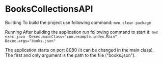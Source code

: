 # BooksCollectionsAPI

Building
To build the project use following command:
`mvn clean package`

Running
After building the application run following command to start it:
`mvn exec:java -Dexec.mainClass="com.example.index.Main" -Dexec.args="books.json"`

The application starts on port 8080 (it can be changed in the main class).
The first and only argument is the path to the file ("books.json").
